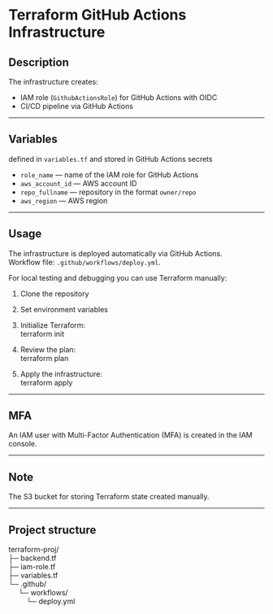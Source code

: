 # Terraform GitHub Actions Infrastructure

## Description

The infrastructure creates:
- IAM role (`GithubActionsRole`) for GitHub Actions with OIDC
- CI/CD pipeline via GitHub Actions

---

## Variables  
defined in `variables.tf` and stored in GitHub Actions secrets

- `role_name` — name of the IAM role for GitHub Actions  
- `aws_account_id` — AWS account ID  
- `repo_fullname` — repository in the format `owner/repo`  
- `aws_region` — AWS region  

---

## Usage

The infrastructure is deployed automatically via GitHub Actions.  
Workflow file: `.github/workflows/deploy.yml`.

For local testing and debugging you can use Terraform manually:  
1. Clone the repository  

2. Set environment variables  

3. Initialize Terraform:  
terraform init  

4. Review the plan:  
terraform plan  

5. Apply the infrastructure:  
terraform apply  

---

## MFA

An IAM user with Multi-Factor Authentication (MFA) is created in the IAM console.

---

## Note

The S3 bucket for storing Terraform state created manually.

---

## Project structure

terraform-proj/  
├─ backend.tf  
├─ iam-role.tf  
├─ variables.tf  
└─ .github/  
&nbsp;&nbsp;&nbsp;&nbsp;   └─ workflows/  
&nbsp;&nbsp;&nbsp;&nbsp;&nbsp;&nbsp;&nbsp;&nbsp;        └─ deploy.yml  
